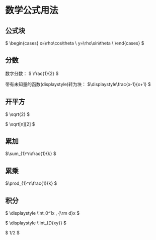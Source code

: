 # 数学公式用法
## 公式块
$
\begin{cases}
x=\rho\cos\theta \\
y=\rho\sin\theta \\
\end{cases}
$
## 分数
数字分数：
$
\frac{1}{2}
$

带有未知量的函数(displaystyle)转为块：
$\displaystyle\frac{x-1}{x+1}
$
## 开平方
$
\sqrt{2}
$

$
\sqrt[n][2]
$
## 累加
$\sum_{1}^n\frac{1}{k}
$
## 累乘
$\prod_{1}^n\frac{1}{k}
$
## 积分
$
\displaystyle \int_0^1x \, {\rm d}x
$

$
\displaystyle  \iint_{D{xy}}
$

$
1/2
$
